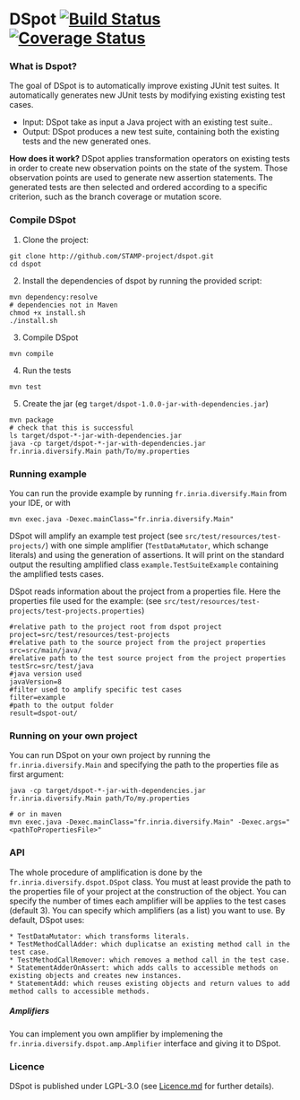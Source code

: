 DSpot [![Build Status](https://travis-ci.org/STAMP-project/dspot.svg?branch=master)](https://travis-ci.org/STAMP-project/dspot)[![Coverage Status](https://coveralls.io/repos/github/STAMP-project/dspot/badge.svg?branch=master)](https://coveralls.io/github/STAMP-project/dspot?branch=master)
=====================================================================================================================

### What is Dspot?

The goal of DSpot is to automatically improve existing JUnit test suites.
It automatically generates new JUnit tests by modifying existing  existing test cases.

- Input: DSpot take as input a Java project with an existing test suite..
- Output: DSpot produces a new test suite, containing both the existing tests and the new generated ones.

**How does it work?** DSpot applies transformation operators on existing tests in order to create new observation points on the state of the system. Those observation points are used to generate new assertion statements. The generated tests are then selected and ordered according to a specific criterion, such as the branch coverage or mutation score.

### Compile DSpot

1) Clone the project:
```
git clone http://github.com/STAMP-project/dspot.git
cd dspot
```

2) Install the dependencies of dspot by running the provided script:
```
mvn dependency:resolve
# dependencies not in Maven
chmod +x install.sh
./install.sh
```

3) Compile DSpot
```
mvn compile
```

4) Run the tests
```
mvn test
```

5) Create the jar (eg `target/dspot-1.0.0-jar-with-dependencies.jar`)
```
mvn package
# check that this is successful
ls target/dspot-*-jar-with-dependencies.jar
java -cp target/dspot-*-jar-with-dependencies.jar fr.inria.diversify.Main path/To/my.properties
```


### Running example

You can run the provide example by running `fr.inria.diversify.Main` from your IDE, or with
```
mvn exec.java -Dexec.mainClass="fr.inria.diversify.Main"
```

DSpot will amplify an example test project (see `src/test/resources/test-projects/`) with one simple amplifier (`TestDataMutator`, which schange literals) and using the generation of assertions.
It will print on the standard output the resulting amplified class `example.TestSuiteExample` containing the amplified tests cases.

DSpot reads information about the project from a properties file. Here the properties file used for the example: (see `src/test/resources/test-projects/test-projects.properties`)

```properties
#relative path to the project root from dspot project
project=src/test/resources/test-projects
#relative path to the source project from the project properties
src=src/main/java/
#relative path to the test source project from the project properties
testSrc=src/test/java
#java version used
javaVersion=8
#filter used to amplify specific test cases
filter=example
#path to the output folder
result=dspot-out/
```

### Running on your own project

You can run DSpot on your own project by running the `fr.inria.diversify.Main` and specifying the path to the properties file as first argument:
```
java -cp target/dspot-*-jar-with-dependencies.jar fr.inria.diversify.Main path/To/my.properties

# or in maven
mvn exec.java -Dexec.mainClass="fr.inria.diversify.Main" -Dexec.args="<pathToPropertiesFile>"
```

### API

The whole procedure of amplification is done by the `fr.inria.diversify.dspot.DSpot` class. 
You must at least provide the path to the properties file of your project at the construction of the object.
You can specify the number of times each amplifier will be applies to the test cases (default 3).
You can specify which amplifiers (as a list) you want to use. By default, DSpot uses: 

    * TestDataMutator: which transforms literals.
    * TestMethodCallAdder: which duplicatse an existing method call in the test case.
    * TestMethodCallRemover: which removes a method call in the test case.
    * StatementAdderOnAssert: which adds calls to accessible methods on existing objects and creates new instances.
    * StatementAdd: which reuses existing objects and return values to add method calls to accessible methods.

##### Amplifiers

You can implement you own amplifier by implemening the `fr.inria.diversify.dspot.amp.Amplifier` interface and giving it to DSpot.


### Licence

DSpot is published under LGPL-3.0 (see [Licence.md](https://github.com/STAMP-project/dspot/blob/master/Licence.md) for further details).
